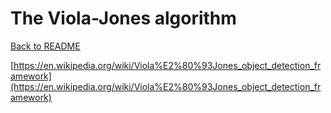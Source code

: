 # The Viola-Jones algorithm

[Back to README](../README.md)

[https://en.wikipedia.org/wiki/Viola%E2%80%93Jones_object_detection_framework](https://en.wikipedia.org/wiki/Viola%E2%80%93Jones_object_detection_framework)
